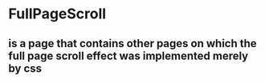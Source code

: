 # FullPageScroll
## is a page that contains other pages on which the full page scroll effect was implemented merely by css
